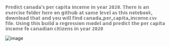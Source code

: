 ℙ𝕣𝕖𝕕𝕚𝕔𝕥 𝕔𝕒𝕟𝕒𝕕𝕒'𝕤 𝕡𝕖𝕣 𝕔𝕒𝕡𝕚𝕥𝕒 𝕚𝕟𝕔𝕠𝕞𝕖 𝕚𝕟 𝕪𝕖𝕒𝕣 𝟚𝟘𝟚𝟘. 𝕋𝕙𝕖𝕣𝕖 𝕚𝕤 𝕒𝕟 𝕖𝕩𝕖𝕣𝕔𝕚𝕤𝕖 𝕗𝕠𝕝𝕕𝕖𝕣 𝕙𝕖𝕣𝕖 𝕠𝕟 𝕘𝕚𝕥𝕙𝕦𝕓 𝕒𝕥 𝕤𝕒𝕞𝕖 𝕝𝕖𝕧𝕖𝕝 𝕒𝕤 𝕥𝕙𝕚𝕤 𝕟𝕠𝕥𝕖𝕓𝕠𝕠𝕜, 𝕕𝕠𝕨𝕟𝕝𝕠𝕒𝕕 𝕥𝕙𝕒𝕥 𝕒𝕟𝕕 𝕪𝕠𝕦 𝕨𝕚𝕝𝕝 𝕗𝕚𝕟𝕕 𝕔𝕒𝕟𝕒𝕕𝕒_𝕡𝕖𝕣_𝕔𝕒𝕡𝕚𝕥𝕒_𝕚𝕟𝕔𝕠𝕞𝕖.𝕔𝕤𝕧 𝕗𝕚𝕝𝕖. 𝕌𝕤𝕚𝕟𝕘 𝕥𝕙𝕚𝕤 𝕓𝕦𝕚𝕝𝕕 𝕒 𝕣𝕖𝕘𝕣𝕖𝕤𝕤𝕚𝕠𝕟 𝕞𝕠𝕕𝕖𝕝 𝕒𝕟𝕕 𝕡𝕣𝕖𝕕𝕚𝕔𝕥 𝕥𝕙𝕖 𝕡𝕖𝕣 𝕔𝕒𝕡𝕚𝕥𝕒 𝕚𝕟𝕔𝕠𝕞𝕖 𝕗𝕠 𝕔𝕒𝕟𝕒𝕕𝕚𝕒𝕟 𝕔𝕚𝕥𝕚𝕫𝕖𝕟𝕤 𝕚𝕟 𝕪𝕖𝕒𝕣 𝟚𝟘𝟚𝟘



![image](https://www.leadfeeder.com/blog/ai-machine-learning-b2b-2020/)
